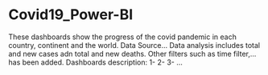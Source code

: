# Covid19_Power-BI

These dashboards show the progress of the covid pandemic in each country, continent and the world.
Data Source...
Data analysis includes total and new cases adn total and new deaths. Other filters such as time filter,... has been added.
Dashboards description:
1-
2-
3-
...
